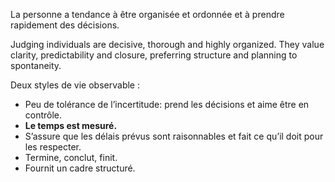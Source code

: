La personne a tendance à être organisée et ordonnée et à prendre rapidement des décisions.

Judging individuals are decisive, thorough and highly organized. They value clarity, predictability and closure, preferring structure and planning to spontaneity.


Deux styles de vie observable : 
- Peu de tolérance de l’incertitude: prend les décisions et aime être en contrôle.
- **Le temps est mesuré.**
- S’assure que les délais prévus sont raisonnables et fait ce qu’il doit pour les respecter.
- Termine, conclut, finit.
- Fournit un cadre structuré.